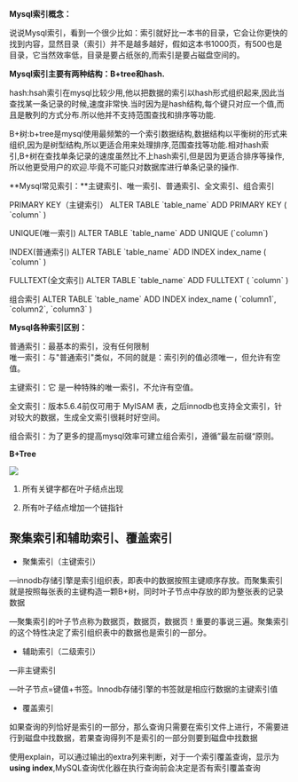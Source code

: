 **Mysql索引概念：** 

说说Mysql索引，看到一个很少比如：索引就好比一本书的目录，它会让你更快的找到内容，显然目录（索引）并不是越多越好，假如这本书1000页，有500也是目录，它当然效率低，目录是要占纸张的,而索引是要占磁盘空间的。

**Mysql索引主要有两种结构：B+tree和hash.**

hash:hsah索引在mysql比较少用,他以把数据的索引以hash形式组织起来,因此当查找某一条记录的时候,速度非常快.当时因为是hash结构,每个键只对应一个值,而且是散列的方式分布.所以他并不支持范围查找和排序等功能.

B+树:b+tree是mysql使用最频繁的一个索引数据结构,数据结构以平衡树的形式来组织,因为是树型结构,所以更适合用来处理排序,范围查找等功能.相对hash索引,B+树在查找单条记录的速度虽然比不上hash索引,但是因为更适合排序等操作,所以他更受用户的欢迎.毕竟不可能只对数据库进行单条记录的操作.

**Mysql常见索引：**主键索引、唯一索引、普通索引、全文索引、组合索引

PRIMARY KEY（主键索引）  ALTER TABLE \`table_name\` ADD PRIMARY KEY ( \`column\` )

 UNIQUE(唯一索引)     ALTER TABLE \`table_name\` ADD UNIQUE (\`column\`)

INDEX(普通索引)     ALTER TABLE \`table\_name\` ADD INDEX index\_name ( \`column\` ) 

FULLTEXT(全文索引)      ALTER TABLE \`table_name\` ADD FULLTEXT ( \`column\` ) 

组合索引   ALTER TABLE \`table\_name\` ADD INDEX index\_name ( \`column1\`, \`column2\`, \`column3\` )

**Mysql各种索引区别：**

普通索引：最基本的索引，没有任何限制  
唯一索引：与"普通索引"类似，不同的就是：索引列的值必须唯一，但允许有空值。 

主键索引：它 是一种特殊的唯一索引，不允许有空值。

全文索引：版本5.6.4前仅可用于 MyISAM 表，之后innodb也支持全文索引，针对较大的数据，生成全文索引很耗时好空间。 

组合索引：为了更多的提高mysql效率可建立组合索引，遵循”最左前缀“原则。

**B+Tree**

![](http://p.blog.csdn.net/images/p_blog_csdn_net/manesking/5.JPG)

1. 所有关键字都在叶子结点出现

2. 所有叶子结点增加一个链指针

## 聚集索引和辅助索引、覆盖索引

- 聚集索引（主键索引）  

—innodb存储引擎是索引组织表，即表中的数据按照主键顺序存放。而聚集索引就是按照每张表的主键构造一颗B+树，同时叶子节点中存放的即为整张表的记录数据

—聚集索引的叶子节点称为数据页，数据页，数据页！重要的事说三遍。聚集索引的这个特性决定了索引组织表中的数据也是索引的一部分。

- 辅助索引（二级索引）  

—非主键索引

—叶子节点=键值+书签。Innodb存储引擎的书签就是相应行数据的主键索引值

- 覆盖索引

如果查询的列恰好是索引的一部分，那么查询只需要在索引文件上进行，不需要进行到磁盘中找数据，若果查询得列不是索引的一部分则要到磁盘中找数据

使用explain，可以通过输出的extra列来判断，对于一个索引覆盖查询，显示为**using index**,MySQL查询优化器在执行查询前会决定是否有索引覆盖查询

